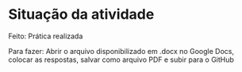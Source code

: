 # Situação da atividade

Feito:
Prática realizada

Para fazer:
Abrir o arquivo disponibilizado em .docx no Google Docs, colocar as respostas, salvar como arquivo PDF e subir para o GitHub